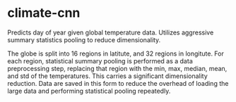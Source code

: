 # climate-cnn

Predicts day of year given global temperature data. Utilizes aggressive summary statistics pooling  to reduce dimensionality.

The globe is split into 16 regions in latitute, and 32 regions in  longitute. For each region, statistical summary pooling is performed as a data preprocessing step, replacing that region with the min, max, median, mean, and std of the temperatures. This carries a significant dimensionality reduction. Data are saved in this form to reduce the overhead of loading the large data and performing statistical pooling repeatedly.
